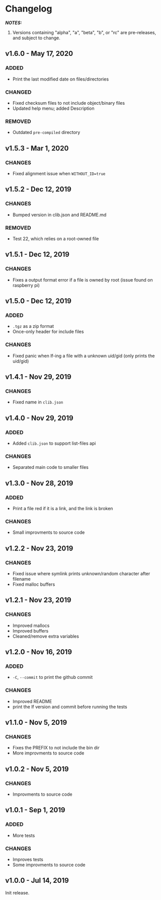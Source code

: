 # Changelog

_**NOTES:**_
 1. Versions containing "alpha", "a", "beta", "b", or "rc" are pre-releases, and
subject to change.

## v1.6.0 - May 17, 2020

### ADDED
 - Print the last modified date on files/directories

### CHANGED
 - Fixed checksum files to not include object/binary files
 - Updated help menu; added Description

### REMOVED
 - Outdated `pre-compiled` directory

## v1.5.3 - Mar 1, 2020

### CHANGES
 - Fixed alignment issue when `WITHOUT_ID=true`

## v1.5.2 - Dec 12, 2019

### CHANGES
 - Bumped version in clib.json and README.md

### REMOVED
 - Test 22, which relies on a root-owned file

## v1.5.1 - Dec 12, 2019

### CHANGES
 - Fixes a output format error if a file is owned by root (issue found on raspberry pi)

## v1.5.0 - Dec 12, 2019

### ADDED
 - `.tgz` as a zip format
 - Once-only header for include files

### CHANGES
 - Fixed panic when lf-ing a file with a unknown uid/gid (only prints the uid/gid)

## v1.4.1 - Nov 29, 2019

### CHANGES
 - Fixed name in `clib.json`

## v1.4.0 - Nov 29, 2019

### ADDED
 - Added `clib.json` to support list-files api

### CHANGES
 - Separated main code to smaller files

## v1.3.0 - Nov 28, 2019

### ADDED
 - Print a file red if it is a link, and the link is broken

### CHANGES
 - Small improvments to source code

## v1.2.2 - Nov 23, 2019

### CHANGES
 - Fixed issue where symlink prints unknown/random character after filename
 - Fixed malloc buffers

## v1.2.1 - Nov 23, 2019

### CHANGES
 - Improved mallocs
 - Improved buffers
 - Cleaned/remove extra variables

## v1.2.0 - Nov 16, 2019

### ADDED
 - `-C`, `--commit` to print the github commit

### CHANGES
 - Improved README
 - print the lf version and commit before running the tests

## v1.1.0 - Nov 5, 2019

### CHANGES
 - Fixes the PREFIX to not include the bin dir
 - More improvments to source code

## v1.0.2 - Nov 5, 2019

### CHANGES
 - Improvments to source code

## v1.0.1 - Sep 1, 2019

### ADDED
 - More tests

### CHANGES
 - Improves tests
 - Some improvments to source code

## v1.0.0 - Jul 14, 2019

Init release.

